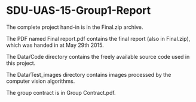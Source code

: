 # SDU-UAS-15-Group1-Report
The complete project hand-in is in the Final.zip archive.

The PDF named Final report.pdf contains the final report (also in Final.zip),
which was handed in at May 29th 2015.

The Data/Code directory contains the freely available source code used in this project.

The Data/Test_images directory contains images processed by the computer vision algorithms.

The group contract is in Group Contract.pdf.